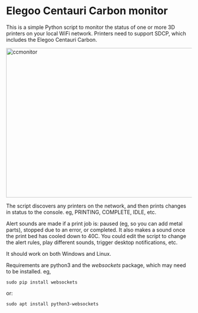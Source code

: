 # Elegoo Centauri Carbon monitor

This is a simple Python script to monitor the status of one or more 3D printers on your local WiFi network. Printers need to support SDCP, which includes the Elegoo Centauri Carbon.

<img width="549" height="406" alt="ccmonitor" src="https://github.com/user-attachments/assets/109a250d-b233-41b1-aff6-3e96045f425b" />

The script discovers any printers on the network, and then prints changes in status to the console. eg, PRINTING, COMPLETE, IDLE, etc.

Alert sounds are made if a print job is: paused (eg, so you can add metal parts), stopped due to an error, or completed. It also makes a sound once the print bed has cooled down to 40C.
You could edit the script to change the alert rules, play different sounds, trigger desktop notifications, etc.

It should work on both Windows and Linux.

Requirements are python3 and the _websockets_ package, which may need to be installed. eg,

`sudo pip install websockets`

or:

`sudo apt install python3-websockets`
